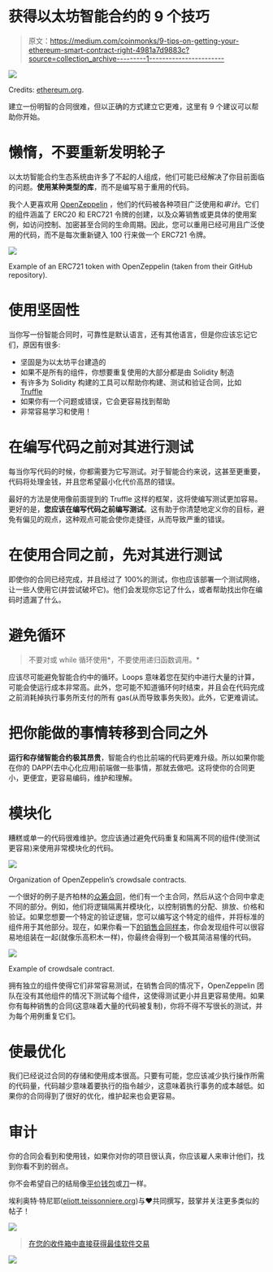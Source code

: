# 获得以太坊智能合约的 9 个技巧

> 原文：<https://medium.com/coinmonks/9-tips-on-getting-your-ethereum-smart-contract-right-4981a7d9883c?source=collection_archive---------1----------------------->

![](img/5c7424b26debc2a172b669e0ec12387a.png)

Credits: [ethereum.org](http://ethereum.org).

建立一份明智的合同很难，但以正确的方式建立它更难，这里有 9 个建议可以帮助你开始。

# 懒惰，不要重新发明轮子

以太坊智能合约生态系统由许多了不起的人组成，他们可能已经解决了你目前面临的问题。**使用某种类型的库**，而不是编写易于重用的代码。

我个人更喜欢用 [OpenZeppelin](https://openzeppelin.org/) ，他们的代码被各种项目广泛使用和*审计*。它们的组件涵盖了 ERC20 和 ERC721 令牌的创建，以及众筹销售或更具体的使用案例，如访问控制、加密甚至合同的生命周期。因此，您可以重用已经可用且广泛使用的代码，而不是每次重新键入 100 行来做一个 ERC721 令牌。

![](img/8a0a22a56c3f1be0b04a4b5e04c1c4a5.png)

Example of an ERC721 token with OpenZeppelin (taken from their GitHub repository).

# 使用坚固性

当你写一份智能合同时，可靠性是默认语言，还有其他语言，但是你应该忘记它们，原因有很多:

*   坚固是为以太坊平台建造的
*   如果不是所有的组件，你想要重复使用的大部分都是由 Solidity 制造
*   有许多为 Solidity 构建的工具可以帮助你构建、测试和验证合同，比如 [Truffle](https://truffleframework.com/)
*   如果你有一个问题或错误，它会更容易找到帮助
*   非常容易学习和使用！

# 在编写代码之前对其进行测试

每当你写代码的时候，你都需要为它写测试。对于智能合约来说，这甚至更重要，代码将处理金钱，并且您希望最小化代价高昂的错误。

最好的方法是使用像前面提到的 Truffle 这样的框架，这将使编写测试更加容易。更好的是，**您应该在编写代码之前编写测试**。这有助于你清楚地定义你的目标，避免有偏见的观点，这种观点可能会使你走捷径，从而导致严重的错误。

# 在使用合同之前，先对其进行测试

即使你的合同已经完成，并且经过了 100%的测试，你也应该部署一个测试网络，让一些人使用它(并尝试破坏它)。他们会发现你忘记了什么，或者帮助找出你在编码时遗漏了什么。

# 避免循环

> 不要对或 while 循环使用*，不要使用递归函数调用。*

应该尽可能避免智能合约中的循环。Loops 意味着您在契约中进行大量的计算，可能会使运行成本非常高。此外，您可能不知道循环何时结束，并且会在代码完成之前消耗掉执行事务所支付的所有 gas(从而导致事务失败)。此外，它更难调试。

# 把你能做的事情转移到合同之外

**运行和存储智能合约极其昂贵**，智能合约也比前端的代码更难升级。所以如果你能在你的 DAPP(去中心化应用)前端做一些事情，那就去做吧。这将使你的合同更小，更便宜，更容易编码，维护和理解。

# 模块化

糟糕或单一的代码很难维护。您应该通过避免代码重复和隔离不同的组件(使测试更容易)来使用非常模块化的代码。

![](img/a446639143a3f947bd8e7e98df016342.png)

Organization of OpenZeppelin’s crowdsale contracts.

一个很好的例子是齐柏林的[众筹合同](https://github.com/OpenZeppelin/openzeppelin-solidity/tree/master/contracts/crowdsale)，他们有一个主合同，然后从这个合同中拿走不同的部分。例如，他们将逻辑隔离并模块化，以控制销售的分配、排放、价格和验证。如果您想要一个特定的验证逻辑，您可以编写这个特定的组件，并将标准的组件用于其他部分。现在，如果你看一下[的销售合同样本](https://github.com/OpenZeppelin/openzeppelin-solidity/blob/master/contracts/examples/SampleCrowdsale.sol)，你会发现组件可以很容易地组装在一起(就像乐高积木一样)，你最终会得到一个极其简洁易懂的代码。

![](img/6982437bbd321caa697b8610f6ca4fdb.png)

Example of crowdsale contract.

拥有独立的组件使得它们非常容易测试，在销售合同的情况下，OpenZeppelin 团队在没有其他组件的情况下测试每个组件，这使得测试更小并且更容易使用。如果你有每种销售的合同(这意味着大量的代码被复制)，你将不得不写很长的测试，并为每个用例重复它们。

# 使最优化

我们已经说过合同的存储和使用成本很高。只要有可能，您应该减少执行操作所需的代码量，代码越少意味着要执行的指令越少，这意味着执行事务的成本越低。如果你的合同得到了很好的优化，维护起来也会更容易。

# 审计

你的合同会看到和使用钱，如果你对你的项目很认真，你应该雇人来审计他们，找到你看不到的弱点。

你不会希望自己的结局像[平价钱包](https://blog.zeppelin.solutions/on-the-parity-wallet-multisig-hack-405a8c12e8f7)或[刀](http://hackingdistributed.com/2016/06/18/analysis-of-the-dao-exploit/)一样。

埃利奥特·特尼耶([eliott.teissonniere.org](http://eliott.teissonniere.org))与❤️共同撰写，鼓掌并关注更多类似的帖子！

[![](img/449450761cd76f44f9ae574333f9e9af.png)](http://bit.ly/2G71Sp7)

> [在您的收件箱中直接获得最佳软件交易](https://coincodecap.com/?utm_source=coinmonks)

[![](img/7c0b3dfdcbfea594cc0ae7d4f9bf6fcb.png)](https://coincodecap.com/?utm_source=coinmonks)